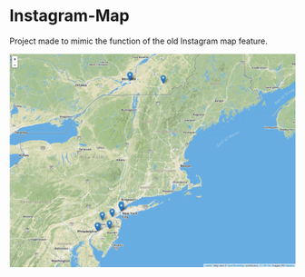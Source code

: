 # Instagram-Map
Project made to mimic the function of the old Instagram map feature.

![Alt text](/img/map.png?raw=true "Map Output")
